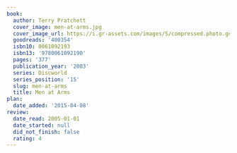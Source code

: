```yaml
---
book:
  author: Terry Pratchett
  cover_image: men-at-arms.jpg
  cover_image_url: https://i.gr-assets.com/images/S/compressed.photo.goodreads.com/books/1388215150l/400354.jpg
  goodreads: '400354'
  isbn10: 0061092193
  isbn13: '9780061092190'
  pages: '377'
  publication_year: '2003'
  series: Discworld
  series_position: '15'
  slug: men-at-arms
  title: Men at Arms
plan:
  date_added: '2015-04-08'
review:
  date_read: 2005-01-01
  date_started: null
  did_not_finish: false
  rating: 4
---
```

